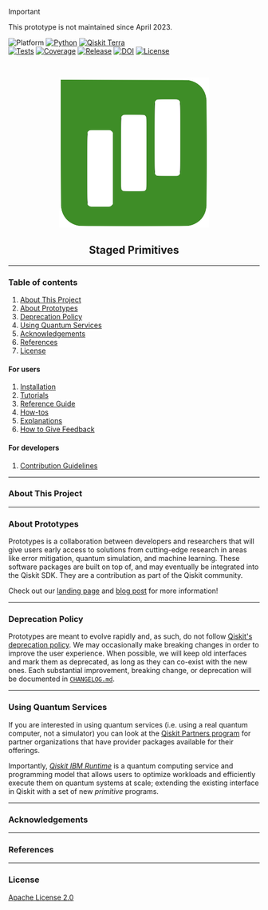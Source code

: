 > [!IMPORTANT]
> This prototype is not maintained since April 2023.

<!-- SHIELDS -->
<div align="left">

  ![Platform](https://img.shields.io/badge/Platform-Linux%20%7C%20macOS%20%7C%20Windows-informational)
  [![Python](https://img.shields.io/badge/Python-3.8%20%7C%203.9%20%7C%203.10%20%7C%203.11-informational)](https://www.python.org/)
  [![Qiskit Terra](https://img.shields.io/badge/Qiskit%20Terra-%E2%89%A5%200.22.2-6133BD)](https://github.com/Qiskit/qiskit-terra)
<br />
  [![Tests](https://github.com/Qiskit-Extensions/staged-primitives/actions/workflows/test.yml/badge.svg)](https://github.com/Qiskit-Extensions/staged-primitives/actions/workflows/test.yml)
  [![Coverage](https://coveralls.io/repos/github/Qiskit-Extensions/staged-primitives/badge.svg?branch=main)](https://coveralls.io/github/Qiskit-Extensions/staged-primitives?branch=main)
  [![Release](https://img.shields.io/github/release/Qiskit-Extensions/staged-primitives.svg?include_prereleases&label=Release)](https://github.com/Qiskit-Extensions/staged-primitives/releases)
  [![DOI](https://zenodo.org/badge/DOI/10.5281/zenodo.7613387.svg)](https://doi.org/10.5281/zenodo.7613387)
  [![License](https://img.shields.io/github/license/Qiskit-Extensions/staged-primitives?label=License)](LICENSE.txt)

</div>
<!-- PROJECT LOGO -->
<br />
<p align="center">
  <a href="README.md">
    <img src="https://github.com/Qiskit-Extensions/staged-primitives/blob/main/docs/media/cover.png?raw=true" alt="Logo" width="300">
  </a>
  <h2 align="center">Staged Primitives</h2>
</p>
<!-- QUICK LINKS -->
<!-- <p align="center">
  <a href="https://mybinder.org/">
    <img src="https://ibm.biz/BdPq3s" alt="Launch Demo" hspace="5" vspace="10">
  </a>
  <a href="https://www.youtube.com/c/qiskit">
    <img src="https://img.shields.io/badge/watch-video-FF0000.svg?style=for-the-badge&logo=youtube" alt="Watch Video" hspace="5" vspace="10">
  </a>
</p> -->


----------------------------------------------------------------------

### Table of contents

1. [About This Project](#about-this-project)
2. [About Prototypes](#about-prototypes)
3. [Deprecation Policy](#deprecation-policy)
4. [Using Quantum Services](#using-quantum-services)
5. [Acknowledgements](#acknowledgements)
6. [References](#references)
7. [License](#license)

#### For users
1. [Installation](https://github.com/Qiskit-Extensions/staged-primitives/blob/main/INSTALL.md)
2. [Tutorials](https://github.com/Qiskit-Extensions/staged-primitives/tree/main/docs/tutorials/)
3. [Reference Guide](https://github.com/Qiskit-Extensions/staged-primitives/blob/main/docs/reference_guide.md)
4. [How-tos](https://github.com/Qiskit-Extensions/staged-primitives/tree/main/docs/how_tos/)
5. [Explanations](https://github.com/Qiskit-Extensions/staged-primitives/tree/main/docs/explanations/)
6. [How to Give Feedback](https://github.com/Qiskit-Extensions/staged-primitives/blob/main/CONTRIBUTING.md#giving-feedback)

#### For developers
1. [Contribution Guidelines](https://github.com/Qiskit-Extensions/staged-primitives/blob/main/CONTRIBUTING.md)


----------------------------------------------------------------------

### About This Project


----------------------------------------------------------------------

### About Prototypes

Prototypes is a collaboration between developers and researchers that will give users early access to solutions from cutting-edge research in areas like error mitigation, quantum simulation, and machine learning. These software packages are built on top of, and may eventually be integrated into the Qiskit SDK. They are a contribution as part of the Qiskit community.

Check out our [landing page](https://qiskit-community.github.io/prototypes/) and [blog post](https://medium.com/qiskit/try-out-the-latest-advances-in-quantum-computing-with-ibm-quantum-prototypes-11f51124cb61) for more information!


----------------------------------------------------------------------

### Deprecation Policy

Prototypes are meant to evolve rapidly and, as such, do not follow [Qiskit's deprecation policy](https://qiskit.org/documentation/contributing_to_qiskit.html#deprecation-policy). We may occasionally make breaking changes in order to improve the user experience. When possible, we will keep old interfaces and mark them as deprecated, as long as they can co-exist with the new ones. Each substantial improvement, breaking change, or deprecation will be documented in [`CHANGELOG.md`](https://github.com/Qiskit-Extensions/staged-primitives/blob/main/CHANGELOG.md).


----------------------------------------------------------------------

### Using Quantum Services

If you are interested in using quantum services (i.e. using a real quantum computer, not a simulator) you can look at the [Qiskit Partners program](https://qiskit.org/documentation/partners/) for partner organizations that have provider packages available for their offerings.

Importantly, *[Qiskit IBM Runtime](https://qiskit.org/documentation/partners/qiskit_ibm_runtime)* is a quantum computing service and programming model that allows users to optimize workloads and efficiently execute them on quantum systems at scale; extending the existing interface in Qiskit with a set of new *primitive* programs.


----------------------------------------------------------------------

### Acknowledgements


----------------------------------------------------------------------

### References


----------------------------------------------------------------------

### License
[Apache License 2.0](https://github.com/Qiskit-Extensions/staged-primitives/blob/main/LICENSE.txt)
